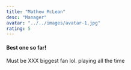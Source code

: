 ```yaml
---
title: "Mathew McLean"
desc: "Manager"
avatar: "../../images/avatar-1.jpg"
rating: 5
---
```

#### Best one so far!
Must be XXX biggest fan lol. playing all the time 
